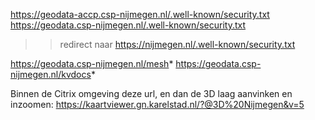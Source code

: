 https://geodata-accp.csp-nijmegen.nl/.well-known/security.txt
https://geodata.csp-nijmegen.nl/.well-known/security.txt
>> redirect naar https://nijmegen.nl/.well-known/security.txt

https://geodata.csp-nijmegen.nl/mesh*
https://geodata.csp-nijmegen.nl/kvdocs*

Binnen de Citrix omgeving deze url, en dan de 3D laag aanvinken en inzoomen:
https://kaartviewer.gn.karelstad.nl/?@3D%20Nijmegen&v=5

